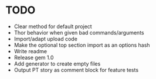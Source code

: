 # TODO
- Clear method for default project
- Thor behavior when given bad commands/arguments
- Import/adapt upload code
- Make the optional top section import as an options hash
- Write readme
- Release gem 1.0
- Add generator to create empty files
- Output PT story as comment block for feature tests
